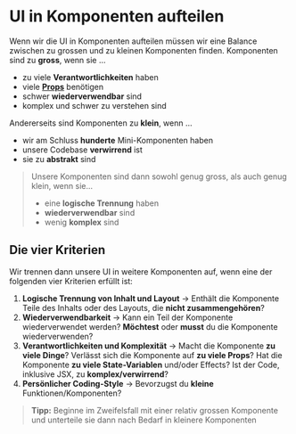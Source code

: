 # UI in Komponenten aufteilen

Wenn wir die UI in Komponenten aufteilen müssen wir eine Balance zwischen zu grossen und zu kleinen Komponenten finden. Komponenten sind zu **gross**, 
wenn sie …

- zu viele **Verantwortlichkeiten** haben
- viele [**Props**](Props.md) benötigen
- schwer **wiederverwendbar** sind
- komplex und schwer zu verstehen sind

Andererseits sind Komponenten zu **klein**, wenn …

- wir am Schluss **hunderte** Mini-Komponenten haben
- unsere Codebase **verwirrend** ist
- sie zu **abstrakt** sind

> Unsere Komponenten sind dann sowohl genug gross, als auch genug klein, wenn sie...
> - eine **logische Trennung** haben
> - **wiederverwendbar** sind
> - wenig **komplex** sind 

## Die vier Kriterien

Wir trennen dann unsere UI in weitere Komponenten auf, wenn eine der folgenden vier Kriterien erfüllt ist:

1. **Logische Trennung von Inhalt und Layout** &rarr; Enthält die Komponente Teile des Inhalts oder des Layouts, die **nicht zusammengehören**?
2. **Wiederverwendbarkeit** &rarr; Kann ein Teil der Komponente wiederverwendet werden? **Möchtest** oder **musst** du die Komponente wiederverwenden?
3. **Verantwortlichkeiten und Komplexität** &rarr; Macht die Komponente **zu viele Dinge**? Verlässt sich die Komponente auf **zu viele Props**? 
   Hat die Komponente **zu viele State-Variablen** und/oder Effects? Ist der Code, inklusive JSX, zu **komplex/verwirrend**?
4. **Persönlicher Coding-Style** &rarr; Bevorzugst du **kleine** Funktionen/Komponenten?

> **Tipp:** Beginne im Zweifelsfall mit einer relativ grossen Komponente und unterteile sie dann nach Bedarf in kleinere Komponenten

